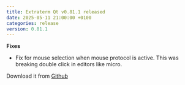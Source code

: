 ```yaml
---
title: Extraterm Qt v0.81.1 released
date: 2025-05-11 21:00:00 +0100
categories: release
version: 0.81.1
---
```


**Fixes**

* Fix for mouse selection when mouse protocol is active. This was breaking double click in editors like micro.

Download it from [Github](https://github.com/sedwards2009/extraterm/releases/tag/v0.81.1)
